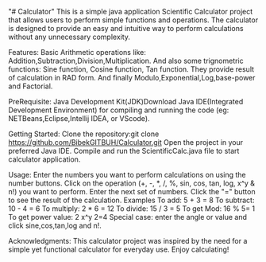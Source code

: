 "# Calculator" 
This is a simple java application Scientific Calculator project that allows users to perform simple functions and operations. The calculator is designed to provide an easy and intuitive way to perform calculations without any unnecessary complexity.

Features:
Basic Arithmetic operations like:
Addition,Subtraction,Division,Multiplication.
And also some trignometric functions:
Sine function,
Cosine function,
Tan function.
They provide result of calculation in RAD form.
And finally Modulo,Exponential,Log,base-power and Factorial.

PreRequisite:
Java Development Kit(JDK)Download Java IDE(Integrated Development Environment) for compiling and running the code (eg: NETBeans,Eclipse,Intellij IDEA, or VScode).

Getting Started:
Clone the repository:git clone https://github.com/BibekGITBUH/Calculator.git 
Open the project in your preferred Java IDE.
Compile and run the ScientificCalc.java file to start calculator application.

Usage:
Enter the numbers you want to perform calculations on using the number buttons.
Click on the operation (+, -, *, /, %, sin, cos, tan, log, x^y & n!) you want to perform.
Enter the next set of numbers.
Click the "=" button to see the result of the calculation.
Examples
To add: 5 + 3 = 8
To subtract: 10 - 4 = 6
To multiply: 2 * 6 = 12
To divide: 15 / 3 = 5
To get Mod: 16 % 5= 1
To get power value: 2 x^y 2=4
Special case:
enter the angle or value and click sine,cos,tan,log and n!.

Acknowledgments:
This calculator project was inspired by the need for a simple yet functional calculator for everyday use.
Enjoy calculating! 